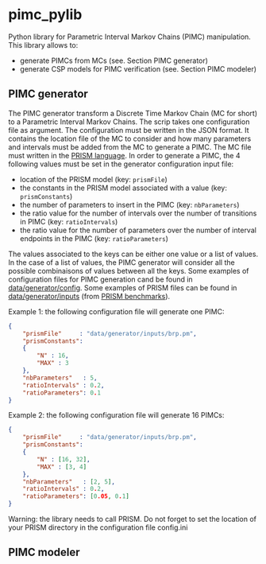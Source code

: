 # pimc_pylib
Python library for Parametric Interval Markov Chains (PIMC) manipulation.
This library allows to: 
* generate PIMCs from MCs (see. Section PIMC generator)
* generate CSP models for PIMC verification (see. Section PIMC modeler)

## PIMC generator
The PIMC generator transform a Discrete Time Markov Chain (MC for short) to a Parametric Interval Markov Chains. The scrip takes one configuration file as argument. The configuration must be written in the JSON format. It contains the location file of the MC to consider and how many parameters and intervals must be added from the MC to generate a PIMC. The MC file must written in the [PRISM language](http://www.prismmodelchecker.org/). In order to generate a PIMC, the 4 following values must be set in the generator configuration input file:
- location of the PRISM model (key: ```prismFile```)
- the constants in the PRISM model associated with a value (key: ```prismConstants```)
- the number of parameters to insert in the PIMC (key: ```nbParameters```)
- the ratio value for the number of intervals over the number of transitions in PIMC (key: ```ratioIntervals```)
- the ratio value for the number of parameters over the number of interval endpoints in the PIMC (key: ```ratioParameters```)

The values associated to the keys can be either one value or a list of values. In the case of a list of values, the PIMC generator will consider all the possible combinaisons of values between all the keys. Some examples of configuration files for PIMC generation cand be found in [data/generator/config](https://github.com/anicet-bart/pimc_pylib/tree/master/data/generator). Some examples of PRISM files can be found in [data/generator/inputs](https://github.com/anicet-bart/pimc_pylib/tree/master/data/generator/inputs) (from [PRISM benchmarks](http://www.prismmodelchecker.org/benchmarks/models.php#dtmcs)).

Example 1: the following configuration file will generate one PIMC:
```json
{
	"prismFile"     : "data/generator/inputs/brp.pm",
	"prismConstants": 
	{
		"N" : 16,
		"MAX" : 3
	},
	"nbParameters"   : 5,
	"ratioIntervals" : 0.2,
	"ratioParameters": 0.1
}
```

Example 2: the following configuration file will generate 16 PIMCs:
```json
{
	"prismFile"     : "data/generator/inputs/brp.pm",
	"prismConstants": 
	{
		"N" : [16, 32],
		"MAX" : [3, 4]
	},
	"nbParameters"   : [2, 5], 
	"ratioIntervals" : 0.2,
	"ratioParameters": [0.05, 0.1]
}
```



Warning: the library needs to call PRISM. Do not forget to set the location of your PRISM directory in the configuration file config.ini

## PIMC modeler
